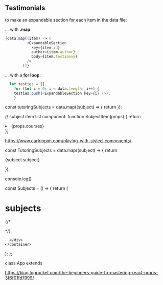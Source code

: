 ## Testimonials

to make an expandable section for each item in the data file:

... with <b>.map</b>
```javascript
{data.map((item) => (
          <ExpandableSection
            key={item.id}
            author={item.author}
            body={item.testimony}
          />
        ))}
```

... with a <b>for loop</b>:
```javascript
  let testies = []
    for (let i = 0; i < data.length; i++) {
    testies.push(<ExpandableSection key={i} />);
    }
```


const tutoringSubjects = data.map((subject) => {
  return <SubjectItem key={subject.id} subject={subject.subject} course={subject.courses} />
});

// subject item list component:
function SubjectItem(props) {
  return <li>{props.courses}</li>
};

https://www.carlrippon.com/playing-with-styled-components/


const TutoringSubjects = data.map((subject) => {
  return <p key={subject.id} subject={subject.subject} course={subject.courses}>{subject.subject}</p>
});

console.log()

const Subjects = () => {
  return (
    <Container>
      <h1>subjects</h1>
      <div>
        <TutoringSubjects />
            {/* <ul>
              <SubjectItem></SubjectItem>
            </ul> */}
        
     
      </div>
    </Container>
  );
};

class App extends

https://blog.logrocket.com/the-beginners-guide-to-mastering-react-props-3f6f01fd7099/